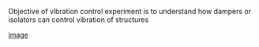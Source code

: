 Objective of vibration control experiment is to understand how dampers or isolators can control vibration of structures

[image](03.jpg)